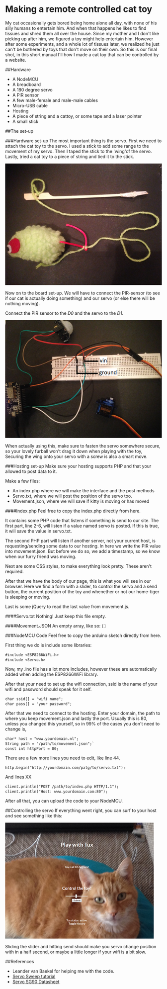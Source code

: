 # Making a remote controlled cat toy
My cat occasionally gets bored being home alone all day, with none of his silly humans to entertain him. And when that happens he likes to find tissues and shred them all over the house. Since my mother and I don't like picking up after him, we figured a toy might help entertain him. However after some experiments, and a whole lot of tissues later, we realized he just can't be bothered by toys that don't move on their own. So this is our final shot, in this short manual I'll how I made a cat toy that can be controlled by a website.

##Hardware
- A NodeMCU
- A breadboard
- A 180 degree servo
- A PIR sensor
- A few male-female and male-male cables
- Micro-USB cable
- Hosting
- A piece of string and a cattoy, or some tape and a laser pointer
- A small stick

##The set-up

###Hardware set-up
The most important thing is the servo. First we need to attach the cat toy to the servo. I used a stick to add some range to the movement of my servo. Then I taped the stick to the 'wing'of the servo. Lastly, tried a cat toy to a piece of string and tied it to the stick. 

![cattoy](setup1.png)

Now on to the board set-up. We will have to connect the PIR-sensor (to see if our cat is actually doing something) and our servo (or else there will be nothing moving). 

Connect the PIR sensor to the *D0* and the servo to the *D1*. 

![setup](setup2.png)

When actually using this, make sure to fasten the servo somewhere secure, so your lovely furball won't drag it down when playing with the toy, Securing the wing onto your servo with a screw is also a smart move.

###Hosting set-up
Make sure your hosting supports PHP and that your allowed to post data to it.

Make a few files:
- An index.php where we will make the interface and the post methods
- Servo.txt, where we will post the position of the servo too.
- Movement.json, where we will save if kitty is moving or has moved

####Index.php
Feel free to copy the index.php directly from here.

It contains some PHP code that listens if something is send to our site. The first part, line 2-6, will listen if a value named servo is posted. If this is true, it will save the value in servo.txt.

The second PHP part will listen if another server, not your current host, is requesting/sending some data to our hosting. In here we write the PIR value into movement.json. But before we do so, we add a timestamp, so we know when our furry friend was moving.

Next are some CSS styles, to make everything look pretty. These aren't required.

After that we have the body of our page, this is what you will see in our browser. Here we find a form with a slider, to control the servo and a send button, the current position of the toy and whenether or not our home-tiger is sleeping or moving.

Last is some jQuery to read the last value from movement.js. 

####Servo.txt
Nothing! Just keep this file empty.

####Movement.JSON
An empty array, like so: `[]`

###NodeMCU Code
Feel free to copy the arduino sketch directly from here.

First thing we do is include some libraries:

```
#include <ESP8266WiFi.h>
#include <Servo.h>
```

Now, my .ino file has a lot more includes, however these are automatically added when adding the ESP8266WiFi library.

After that your need to set up the wifi connection, ssid is the name of your wifi and password should speak for it self.
```
char ssid[] = "wifi name";
char pass[] = "your password";
```

After that we need to connect to the hosting. Enter your domain, the path to where you keep movement.json and lastly the port. Usually this is 80, unless you changed this yourself, so in 99% of the cases you don't need to change is,

```
char* host = "www.yourdomain.nl";
String path = "/path/to/movement.json";`
const int httpPort = 80;
```

There are a few more lines you need to edit, like line 44.
```
http.begin("http://yourdomain.com/patg/to/servo.txt");
```

And lines XX
```
client.println("POST /path/to/index.php HTTP/1.1");
client.println("Host: www.yourdomain.com:80");
```

After all that, you can upload the code to your NodeMCU.

##Controlling the servo
If everything went right, you can surf to your host and see something like this:

![screenshot](screenshot.png)

Sliding the slider and hitting send should make you servo change position with in a half second, or maybe a little longer if your wifi is a bit slow.

##References
- Leander van Baekel for helping me with the code. 
- [Servo Sweep tutorial](https://www.arduino.cc/en/Tutorial/Sweep)
- [Servo SG90 Datasheet](http://avrchip.com/wp-content/uploads/2015/12/sg90-tower-pro-servo-cable-pin.jpg)
